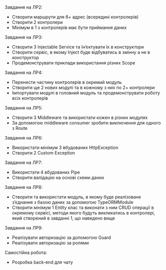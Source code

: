 Завдання на ЛР2:
-	Створити маршрути для 6+ адрес (всередині контролерів)
-	Створити 2 контролери
-	Мінімум в 1 з контролерів має бути приймання даних

Завдання на ЛР3:
-	Створити 3 Injectable Service та їн’єктувати їх в конструктори
-	Створити сервіс, в якому Inject буде відбуватись в змінну а не в конструктор
-	Продемонструвати приклади використання різних Scope

Завдання на ЛР4:
-	Перенести частину контролерів в окремий модуль
-	Створити ще 2 нових модулі та в кожному з них по 2+ контролери
-	Імпортувати модулі в головний модуль та продемонструвати роботу всіх контролерів

Завдання на ЛР5:
-	Створити 3 Middleware та використати кожен в різних модулях
-	За допомогою middleware consumer зробити виключення для одного з Route

Завдання на ЛР6:
-	Використати мінімум 3 вбудованих HttpException
-	Створити 2 Custom Exception 

Завдання на ЛР7:
-	Використати 4 вбудованих Pipe
-	Створити валідацію на основі схеми даних

Завдання на ЛР8:
-	Створити та використати модуль, в якому буде реалізоване з’єднання з базою даних за допомогою TypeORMModule
-	Створити мінімум 1 Entity клас та виконати з ним CRUD операції в окремому сервісі, методи якого будуть викликатись в контролері, який створений в завданні 1, що наведено вище

Завдання на ЛР9:
-	Реалізувати авторизацію за допомогою Guard
-	Реалізувати авторизацію за ролями

Самостійна робота:
- Розробка back-end для чату